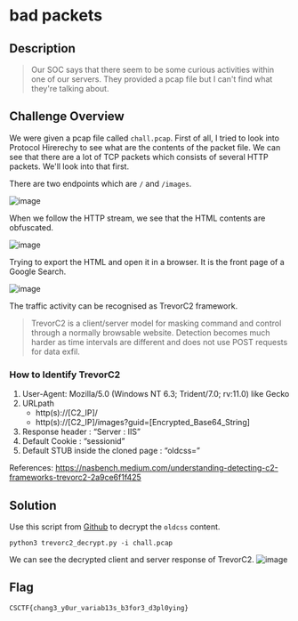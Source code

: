 # bad packets
## Description
> Our SOC says that there seem to be some curious activities within one of our servers. They provided a pcap file but I can't find what they're talking about.
## Challenge Overview
We were given a pcap file called `chall.pcap`. First of all, I tried to look into Protocol Hirerechy to see what are the contents of the packet file. We can see that there are a lot of TCP packets which consists of several HTTP packets. We'll look into that first.

There are two endpoints which are `/` and `/images`. 

![image](https://github.com/user-attachments/assets/fad06550-59cb-4bab-a281-3665cb6255c3)

When we follow the HTTP stream, we see that the HTML contents are obfuscated. 

![image](https://github.com/user-attachments/assets/0fd4497d-3304-49dd-bb93-fa390676292c)

Trying to export the HTML and open it in a browser. It is the front page of a Google Search.

![image](https://github.com/user-attachments/assets/016f3906-56bd-4d50-8059-c5c209682eb1)

The traffic activity can be recognised as TrevorC2 framework. 
> TrevorC2 is a client/server model for masking command and control through a normally browsable website. Detection becomes much harder as time intervals are different and does not use POST requests for data exfil.

### How to Identify TrevorC2
1. User-Agent: Mozilla/5.0 (Windows NT 6.3; Trident/7.0; rv:11.0) like Gecko
2. URLpath
   - http(s)://[C2_IP]/
   - http(s)://[C2_IP]/images?guid=[Encrypted_Base64_String]
3. Response header : “Server : IIS”
4. Default Cookie : “sessionid”
5. Default STUB inside the cloned page : “oldcss=”

References:
https://nasbench.medium.com/understanding-detecting-c2-frameworks-trevorc2-2a9ce6f1f425

## Solution
Use this script from <a href="https://github.com/Abdelrahme/Trevorc2_decrypt/blob/main/trevorc2_decrypt.py">Github</a> to decrypt the `oldcss` content. 

```
python3 trevorc2_decrypt.py -i chall.pcap
```
We can see the decrypted client and server response of TrevorC2.
![image](https://github.com/user-attachments/assets/a0dbed5b-0ed3-43b5-be41-ca28ff35dcd4)

## Flag
```
CSCTF{chang3_y0ur_variab13s_b3for3_d3pl0ying}
```
